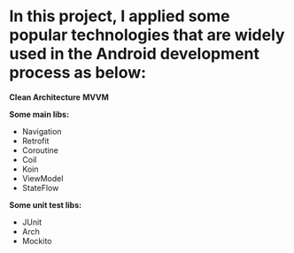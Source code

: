 # In this project, I applied some popular technologies that are widely used in the Android development process as below: #

**Clean Architecture**
**MVVM**

**Some main libs:**
- Navigation
- Retrofit
- Coroutine
- Coil
- Koin
- ViewModel
- StateFlow

**Some unit test libs:**
- JUnit
- Arch
- Mockito
